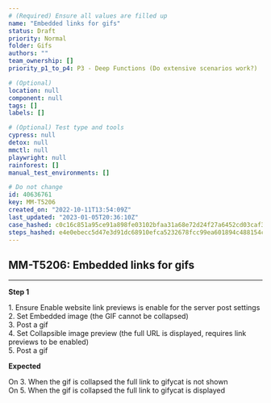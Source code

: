 ```yaml
---
# (Required) Ensure all values are filled up
name: "Embedded links for gifs"
status: Draft
priority: Normal
folder: Gifs
authors: ""
team_ownership: []
priority_p1_to_p4: P3 - Deep Functions (Do extensive scenarios work?)

# (Optional)
location: null
component: null
tags: []
labels: []

# (Optional) Test type and tools
cypress: null
detox: null
mmctl: null
playwright: null
rainforest: []
manual_test_environments: []

# Do not change
id: 40636761
key: MM-T5206
created_on: "2022-10-11T13:54:09Z"
last_updated: "2023-01-05T20:36:10Z"
case_hashed: c0c16c851a95ce91a898fe03102bfaa31a68e72d24f27a6452cd03caf30237278b5d0a4993a66022a5aeaf27ffdce554
steps_hashed: e4e0ebecc5d47e3d91dc68910efca5232678fcc99ea601894c488154c08a0b78cc9ca95aa0618b33596829be84d38aee
---
```


<!-- (Auto-generated) Based on frontmatter's "key" and "name" -->

## MM-T5206: Embedded links for gifs

---

**Step 1**

1\. Ensure Enable website link previews is enable for the server post settings\
2\. Set Embedded image (the GIF cannot be collapsed)\
3\. Post a gif\
4\. Set Collapsible image preview (the full URL is displayed, requires link previews to be enabled)\
5\. Post a gif

**Expected**

On 3. When the gif is collapsed the full link to gifycat is not shown\
On 5. When the gif is collapsed the full link to gifycat is displayed
